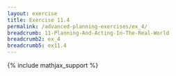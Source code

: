 ```yaml
---
layout: exercise
title: Exercise 11.4
permalink: /advanced-planning-exercises/ex_4/
breadcrumb: 11-Planning-And-Acting-In-The-Real-World
breadcrumb2: ex_4
breadcrumb5: ex11.4
---
```


{% include mathjax_support %}


